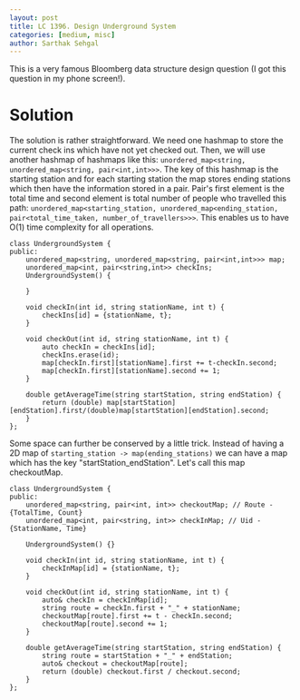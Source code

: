 ```yaml
---
layout: post
title: LC 1396. Design Underground System
categories: [medium, misc]
author: Sarthak Sehgal
---
```

This is a very famous Bloomberg data structure design question (I got this question in my phone screen!).

# Solution
The solution is rather straightforward. We need one hashmap to store the current check ins which have not yet checked out. Then, we will use another hashmap of hashmaps like this: `unordered_map<string, unordered_map<string, pair<int,int>>>`. The key of this hashmap is the starting station and for each starting station the map stores ending stations which then have the information stored in a pair. Pair's first element is the total time and second element is total number of people who travelled this path: `unordered_map<starting_station, unordered_map<ending_station, pair<total_time_taken, number_of_travellers>>>`. This enables us to have O(1) time complexity for all operations.

```
class UndergroundSystem {
public:
    unordered_map<string, unordered_map<string, pair<int,int>>> map;
    unordered_map<int, pair<string,int>> checkIns;
    UndergroundSystem() {
        
    }
    
    void checkIn(int id, string stationName, int t) {
        checkIns[id] = {stationName, t};
    }
    
    void checkOut(int id, string stationName, int t) {
        auto checkIn = checkIns[id];
        checkIns.erase(id);
        map[checkIn.first][stationName].first += t-checkIn.second;
        map[checkIn.first][stationName].second += 1;
    }
    
    double getAverageTime(string startStation, string endStation) {
        return (double) map[startStation][endStation].first/(double)map[startStation][endStation].second;
    }
};
```

Some space can further be conserved by a little trick. Instead of having a 2D map of `starting_station -> map(ending_stations)` we can have a map which has the key "startStation_endStation". Let's call this map checkoutMap.

```
class UndergroundSystem {
public:
    unordered_map<string, pair<int, int>> checkoutMap; // Route - {TotalTime, Count}
    unordered_map<int, pair<string, int>> checkInMap; // Uid - {StationName, Time}
    
    UndergroundSystem() {}
    
    void checkIn(int id, string stationName, int t) {
        checkInMap[id] = {stationName, t};
    }
    
    void checkOut(int id, string stationName, int t) {
        auto& checkIn = checkInMap[id];
        string route = checkIn.first + "_" + stationName;
        checkoutMap[route].first += t - checkIn.second;
        checkoutMap[route].second += 1;
    }
    
    double getAverageTime(string startStation, string endStation) {
        string route = startStation + "_" + endStation;
        auto& checkout = checkoutMap[route];
        return (double) checkout.first / checkout.second;
    }
};
```